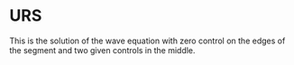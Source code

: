# URS

This is the solution of the wave equation with zero control
on the edges of the segment and two given controls in the middle.
